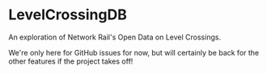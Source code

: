 # LevelCrossingDB

An exploration of Network Rail's Open Data on Level Crossings.

We're only here for GitHub issues for now, but will certainly be back for the other features if the project takes off!
